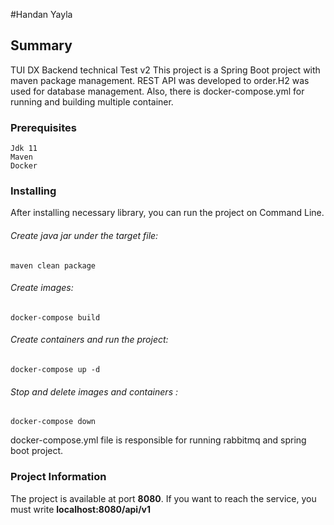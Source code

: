 #Handan Yayla

## Summary
TUI DX Backend technical Test v2
This project is a Spring Boot project with maven package management. REST API was developed
to order.H2 was used for database management. Also, there is docker-compose.yml for running and building multiple container.

### Prerequisites
```
Jdk 11
Maven
Docker
```

### Installing
After installing necessary library, you can run the project on Command Line.
###### Create java jar under the target file: 
```
maven clean package
```
###### Create images:
```
docker-compose build 
```
###### Create containers and run the project:
```
docker-compose up -d 
```
###### Stop and delete images and containers :
```
docker-compose down 
```
docker-compose.yml file is responsible for running rabbitmq and spring boot project.

### Project Information
The project is available at port **8080**. If you want to reach the service, you must 
write **localhost:8080/api/v1**


